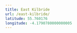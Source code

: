 ```yaml
---
title: East Kilbride
url: /east-kilbride/
latitude: 55.760176
longitude: -4.1790780000000005
---
```

